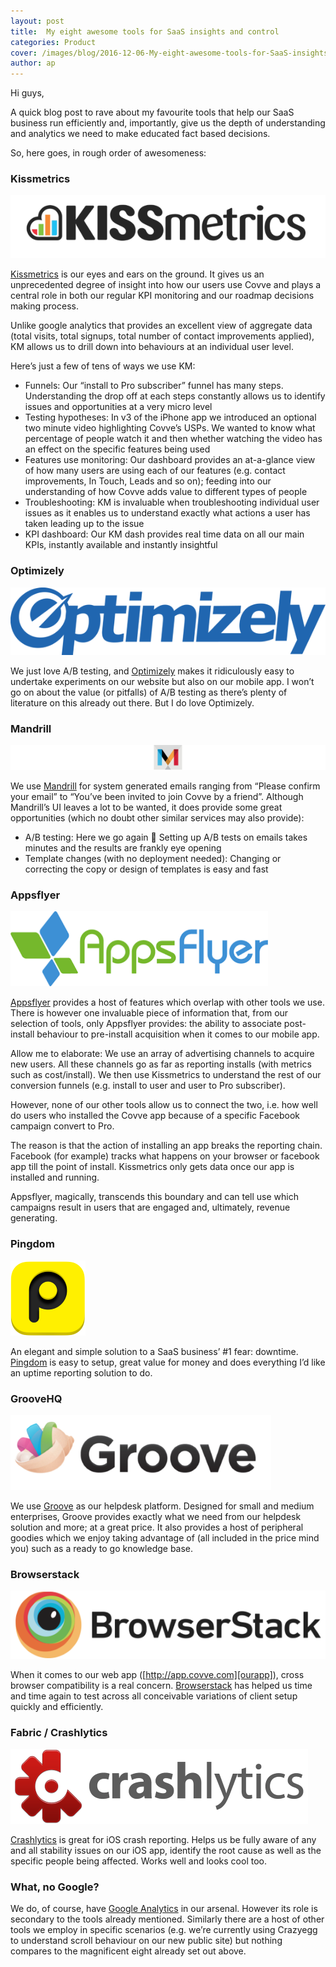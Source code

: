```yaml
---
layout: post
title:  My eight awesome tools for SaaS insights and control
categories: Product
cover: /images/blog/2016-12-06-My-eight-awesome-tools-for-SaaS-insights-and-control/1.jpg
author: ap
---
```

Hi guys,

A quick blog post to rave about my favourite tools that help our SaaS business run efficiently and, importantly, give us the depth of understanding and analytics we need to make educated fact based decisions.

So, here goes, in rough order of awesomeness:
<!--more-->

### Kissmetrics
![Kissmetrics logo](/images/blog/2016-12-06-My-eight-awesome-tools-for-SaaS-insights-and-control/kissmetrics2.png)

[Kissmetrics][kissmetrics] is our eyes and ears on the ground. It gives us an unprecedented degree of insight into how our users use Covve and plays a central role in both our regular KPI monitoring and our roadmap decisions making process.

Unlike google analytics that provides an excellent view of aggregate data (total visits, total signups, total number of contact improvements applied), KM allows us to drill down into behaviours at an individual user level.

Here’s just a few of tens of ways we use KM:

- Funnels: Our “install to Pro subscriber” funnel has many steps. Understanding the drop off at each steps constantly allows us to identify issues and opportunities at a very micro level
- Testing hypotheses: In v3 of the iPhone app we introduced an optional two minute video highlighting Covve’s USPs. We wanted to know what percentage of people watch it and then whether watching the video has an effect on the specific features being used
- Features use monitoring: Our dashboard provides an at-a-glance view of how many users are using each of our features (e.g. contact improvements, In Touch, Leads and so on); feeding into our understanding of how Covve adds value to different types of people
- Troubleshooting: KM is invaluable when troubleshooting individual user issues as it enables us to understand exactly what actions a user has taken leading up to the issue
- KPI dashboard: Our KM dash provides real time data on all our main KPIs, instantly available and instantly insightful

### Optimizely
![Optimizely logo](/images/blog/2016-12-06-My-eight-awesome-tools-for-SaaS-insights-and-control/optimizely2.png)

We just love A/B testing, and [Optimizely][optimizely] makes it ridiculously easy to undertake experiments on our website but also on our mobile app. I won’t go on about the value (or pitfalls) of A/B testing as there’s plenty of literature on this already out there. But I do love Optimizely.

### Mandrill
![Mandrill logo](/images/blog/2016-12-06-My-eight-awesome-tools-for-SaaS-insights-and-control/mandrill3.png)

We use [Mandrill][mandrill] for system generated emails ranging from “Please confirm your email” to “You’ve been invited to join Covve by a friend”. Although Mandrill’s UI leaves a lot to be wanted, it does provide some great opportunities (which no doubt other similar services may also provide):

- A/B testing: Here we go again  Setting up A/B tests on emails takes minutes and the results are frankly eye opening
- Template changes (with no deployment needed): Changing or correcting the copy or design of templates is easy and fast

### Appsflyer
![Appsflyer logo](/images/blog/2016-12-06-My-eight-awesome-tools-for-SaaS-insights-and-control/appsflyer2.png)

[Appsflyer][appsflyer] provides a host of features which overlap with other tools we use. There is however one invaluable piece of information that, from our selection of tools, only Appsflyer provides: the ability to associate post-install behaviour to pre-install acquisition when it comes to our mobile app.

Allow me to elaborate: We use an array of advertising channels to acquire new users. All these channels go as far as reporting installs (with metrics such as cost/install). We then use Kissmetrics to understand the rest of our conversion funnels (e.g. install to user and user to Pro subscriber).

However, none of our other tools allow us to connect the two, i.e. how well do users who installed the Covve app because of a specific Facebook campaign convert to Pro.

The reason is that the action of installing an app breaks the reporting chain. Facebook (for example) tracks what happens on your browser or facebook app till the point of install. Kissmetrics only gets data once our app is installed and running.

Appsflyer, magically, transcends this boundary and can tell use which campaigns result in users that are engaged and, ultimately, revenue generating.

### Pingdom
![Pingdom logo](/images/blog/2016-12-06-My-eight-awesome-tools-for-SaaS-insights-and-control/pingdom2.png)

An elegant and simple solution to a SaaS business’ #1 fear: downtime. [Pingdom][pingdom] is easy to setup, great value for money and does everything I’d like an uptime reporting solution to do.

### GrooveHQ
![Groove logo](/images/blog/2016-12-06-My-eight-awesome-tools-for-SaaS-insights-and-control/groove2.png)

We use [Groove][groove] as our helpdesk platform. Designed for small and medium enterprises, Groove provides exactly what we need from our helpdesk solution and more; at a great price. It also provides a host of peripheral goodies which we enjoy taking advantage of (all included in the price mind you) such as a ready to go knowledge base.

### Browserstack
![Browserstack logo](/images/blog/2016-12-06-My-eight-awesome-tools-for-SaaS-insights-and-control/browserstack2.png)

When it comes to our web app ([http://app.covve.com][ourapp]), cross browser compatibility is a real concern. [Browserstack][browserstack] has helped us time and time again to test across all conceivable variations of client setup quickly and efficiently.

### Fabric / Crashlytics
![Crashlytics logo](/images/blog/2016-12-06-My-eight-awesome-tools-for-SaaS-insights-and-control/crashlytics2.png)

[Crashlytics][crashlytics] is great for iOS crash reporting. Helps us be fully aware of any and all stability issues on our iOS app, identify the root cause as well as the specific people being affected. Works well and looks cool too.

### What, no Google?
We do, of course, have [Google Analytics][google-analytics] in our arsenal. However its role is secondary to the tools already mentioned. Similarly there are a host of other tools we employ in specific scenarios (e.g. we’re currently using Crazyegg to understand scroll behaviour on our new public site) but nothing compares to the magnificent eight already set out above.

[kissmetrics]: http://jekyllrb.com/docs/home
[optimizely]: https://www.optimizely.com
[appsflyer]: https://www.appsflyer.com
[pingdom]: https://www.pingdom.com
[groove]: https://www.groovehq.com
[ourapp]: https://app.covve.com
[browserstack]: https://www.browserstack.com
[crashlytics]: http://try.crashlytics.com
[mandrill]: http://www.mandrill.com
[google-analytics]: https://www.google.com/analytics